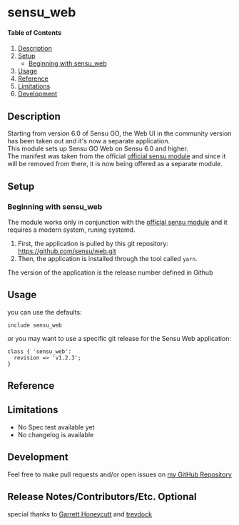 # sensu_web

#### Table of Contents

1. [Description](#description)
1. [Setup](#setup)
    * [Beginning with sensu_web](#beginning-with-sensu_web)
1. [Usage](#usage)
1. [Reference](#reference)
1. [Limitations](#limitations)
1. [Development](#development)

## Description

Starting from version 6.0 of Sensu GO, the Web UI in the community version has been taken out and it's now a separate application.  
This module sets up Sensu GO Web on Sensu 6.0 and higher.  
The manifest was taken from the official [official sensu module](https://github.com/sensu/sensu-puppet) and since it will be removed from there, it is now being offered as a separate module.

## Setup

### Beginning with sensu_web

The module works only in conjunction with the [official sensu module](https://github.com/sensu/sensu-puppet) and it requires a modern system, runing systemd.  

1. First, the application is pulled by this git repository: https://github.com/sensu/web.git
2. Then, the application is installed through the tool called `yarn`.  

The version of the application is the release number defined in Github

## Usage

you can use the defaults:

```puppet
include sensu_web
```

or you may want to use a specific git release for the Sensu Web application:

```puppet
class { 'sensu_web':
  revision => 'v1.2.3';
}

```

## Reference

## Limitations

* No Spec test available yet
* No changelog is available

## Development

Feel free to make pull requests and/or open issues on [my GitHub Repository](https://github.com/maxadamo/sensu_web)

## Release Notes/Contributors/Etc. **Optional**

special thanks to [Garrett Honeycutt](@ghoneycutt) and [treydock](treydock)
